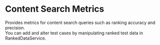 # Content Search Metrics

Provides metrics for content search queries such as ranking accuracy and precision.  
You can add and alter test cases by manipulating ranked test data in RankedDataService.
